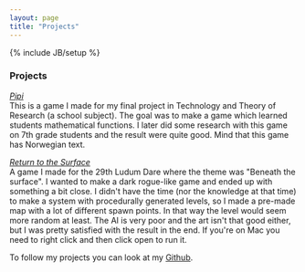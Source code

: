 ```yaml
---
layout: page
title: "Projects"
---
```

{% include JB/setup %}

### **Projects**

<a href="http://simengangstad.github.io/pipi" target="_blank"><i>Pipi</i></a>
<br>
This is a game I made for my final project in Technology and Theory of Research (a school subject). The goal was to make a game which learned students mathematical functions. I later did some research with this game on 7th grade students and the result were quite good. Mind that this game has Norwegian text. 

<a href="resources/LD29 - Return To The Surface.jar"><i>Return to the Surface</i></a>
<br>
A game I made for the 29th Ludum Dare where the theme was "Beneath the surface". I wanted to make a dark rogue-like game and ended up with something a bit close. I didn't have the time (nor the knowledge at that time) to make a system with procedurally generated levels, so I made a pre-made map with a lot of different spawn points. In that way the level would seem more random at least. The AI is very poor and the art isn't that good either, but I was pretty satisfied with the result in the end. If you're on Mac you need to right click and then click open to run it.

To follow my projects you can look at my <a href="http://github.com/simengangstad" target="_blank">Github</a>.